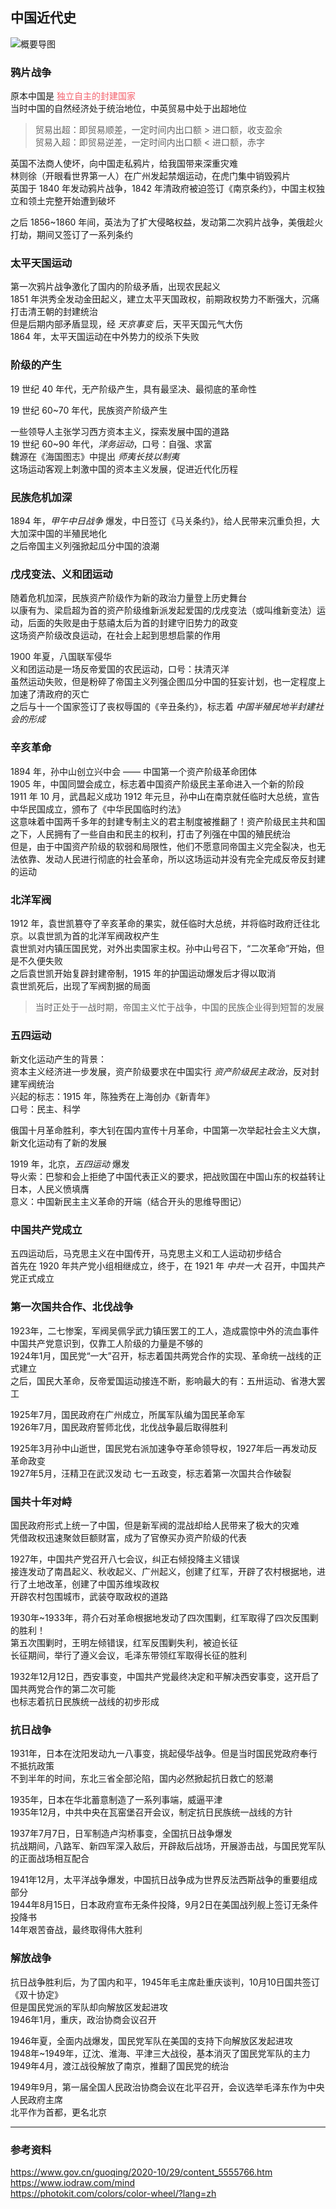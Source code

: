 ## 中国近代史

![概要导图](./pic/中国近代史_1.png)


### 鸦片战争

原本中国是 <span style="color:#F4606C">独立自主的封建国家</span>  
当时中国的自然经济处于统治地位，中英贸易中处于出超地位  

> 贸易出超：即贸易顺差，一定时间内出口额 > 进口额，收支盈余  
贸易入超：即贸易逆差，一定时间内出口额 < 进口额，赤字  

英国不法商人使坏，向中国走私鸦片，给我国带来深重灾难  
林则徐（开眼看世界第一人）在广州发起禁烟运动，在虎门集中销毁鸦片  
英国于 1840 年发动鸦片战争，1842 年清政府被迫签订《南京条约》，中国主权独立和领土完整开始遭到破坏  

之后 1856~1860 年间，英法为了扩大侵略权益，发动第二次鸦片战争，美俄趁火打劫，期间又签订了一系列条约  


### 太平天国运动

第一次鸦片战争激化了国内的阶级矛盾，出现农民起义  
1851 年洪秀全发动金田起义，建立太平天国政权，前期政权势力不断强大，沉痛打击清王朝的封建统治  
但是后期内部矛盾显现，经 *天京事变* 后，天平天国元气大伤  
1864 年，太平天国运动在中外势力的绞杀下失败  


### 阶级的产生

19 世纪 40 年代，无产阶级产生，具有最坚决、最彻底的革命性  

19 世纪 60~70 年代，民族资产阶级产生  

一些领导人主张学习西方资本主义，探索发展中国的道路  
19 世纪 60~90 年代，*洋务运动*，口号：自强、求富  
魏源在《海国图志》中提出 *师夷长技以制夷*  
这场运动客观上刺激中国的资本主义发展，促进近代化历程  


### 民族危机加深

1894 年，*甲午中日战争* 爆发，中日签订《马关条约》，给人民带来沉重负担，大大加深中国的半殖民地化  
之后帝国主义列强掀起瓜分中国的浪潮  


### 戊戌变法、义和团运动

随着危机加深，民族资产阶级作为新的政治力量登上历史舞台  
以康有为、梁启超为首的资产阶级维新派发起爱国的戊戌变法（或叫维新变法）运动，后面的失败是由于慈禧太后为首的封建守旧势力的政变  
这场资产阶级改良运动，在社会上起到思想启蒙的作用

1900 年夏，八国联军侵华  
义和团运动是一场反帝爱国的农民运动，口号：扶清灭洋  
虽然运动失败，但是粉碎了帝国主义列强企图瓜分中国的狂妄计划，也一定程度上加速了清政府的灭亡  
之后与十一个国家签订了丧权辱国的《辛丑条约》，标志着 *中国半殖民地半封建社会的形成*  


### 辛亥革命

1894 年，孙中山创立兴中会 —— 中国第一个资产阶级革命团体  
1905 年，中国同盟会成立，标志着中国资产阶级民主革命进入一个新的阶段  
1911 年 10 月，武昌起义成功
1912 年元旦，孙中山在南京就任临时大总统，宣告中华民国成立，颁布了《中华民国临时约法》  
这意味着中国两千多年的封建专制主义的君主制度被推翻了！资产阶级民主共和国之下，人民拥有了一些自由和民主的权利，打击了列强在中国的殖民统治  
但是，由于中国资产阶级的软弱和局限性，他们不愿意同帝国主义完全裂决，也无法依靠、发动人民进行彻底的社会革命，所以这场运动并没有完全完成反帝反封建的运动  


### 北洋军阀

1912 年，袁世凯篡夺了辛亥革命的果实，就任临时大总统，并将临时政府迁往北京。以袁世凯为首的北洋军阀政权产生  
袁世凯对内镇压国民党，对外出卖国家主权。孙中山号召下，“二次革命”开始，但是不久便失败  
之后袁世凯开始复辟封建帝制，1915 年的护国运动爆发后才得以取消  
袁世凯死后，出现了军阀割据的局面  

> 当时正处于一战时期，帝国主义忙于战争，中国的民族企业得到短暂的发展


### 五四运动

新文化运动产生的背景：  
资本主义经济进一步发展，资产阶级要求在中国实行 *资产阶级民主政治*，反对封建军阀统治  
兴起的标志：1915 年，陈独秀在上海创办《新青年》  
口号：民主、科学  

俄国十月革命胜利，李大钊在国内宣传十月革命，中国第一次举起社会主义大旗，新文化运动有了新的发展

1919 年，北京，*五四运动* 爆发  
导火索：巴黎和会上拒绝了中国代表正义的要求，把战败国在中国山东的权益转让日本，人民义愤填膺  
意义：中国新民主主义革命的开端（结合开头的思维导图记）


### 中国共产党成立

五四运动后，马克思主义在中国传开，马克思主义和工人运动初步结合  
首先在 1920 年共产党小组相继成立，终于，在 1921 年 *中共一大* 召开，中国共产党正式成立  


### 第一次国共合作、北伐战争

1923年，二七惨案，军阀吴佩孚武力镇压罢工的工人，造成震惊中外的流血事件  
中国共产党意识到，仅靠工人阶级的力量是不够的  
1924年1月，国民党“一大”召开，标志着国共两党合作的实现、革命统一战线的正式建立  
之后，国民大革命，反帝爱国运动接连不断，影响最大的有：五卅运动、省港大罢工  

1925年7月，国民政府在广州成立，所属军队编为国民革命军  
1926年7月，国民政府誓师北伐，北伐战争最后取得胜利  

1925年3月孙中山逝世，国民党右派加速争夺革命领导权，1927年后一再发动反革命政变  
1927年5月，汪精卫在武汉发动 七一五政变，标志着第一次国共合作破裂  


### 国共十年对峙

国民政府形式上统一了中国，但是新军阀的混战却给人民带来了极大的灾难  
凭借政权迅速聚敛巨额财富，成为了官僚买办资产阶级的代表  

1927年，中国共产党召开八七会议，纠正右倾投降主义错误  
接连发动了南昌起义、秋收起义、广州起义，创建了红军，开辟了农村根据地，进行了土地改革，创建了中国苏维埃政权  
开辟农村包围城市，武装夺取政权的道路  

1930年~1933年，蒋介石对革命根据地发动了四次围剿，红军取得了四次反围剿的胜利！  
第五次围剿时，王明左倾错误，红军反围剿失利，被迫长征  
长征期间，举行了遵义会议，毛泽东带领红军取得长征的胜利  

1932年12月12日，西安事变，中国共产党最终决定和平解决西安事变，这开启了国共两党合作的第二次可能  
也标志着抗日民族统一战线的初步形成  


### 抗日战争

1931年，日本在沈阳发动九一八事变，挑起侵华战争。但是当时国民党政府奉行不抵抗政策  
不到半年的时间，东北三省全部沦陷，国内必然掀起抗日救亡的怒潮  

1935年，日本在华北蓄意制造了一系列事端，威逼平津  
1935年12月，中共中央在瓦窑堡召开会议，制定抗日民族统一战线的方针  

1937年7月7日，日军制造卢沟桥事变，全国抗日战争爆发  
抗战期间，八路军、新四军深入敌后，开辟敌后战场，开展游击战，与国民党军队的正面战场相互配合

1941年12月，太平洋战争爆发，中国抗日战争成为世界反法西斯战争的重要组成部分  
1944年8月15日，日本政府宣布无条件投降，9月2日在美国战列舰上签订无条件投降书  
14年艰苦奋战，最终取得伟大胜利  


### 解放战争

抗日战争胜利后，为了国内和平，1945年毛主席赴重庆谈判，10月10日国共签订《双十协定》  
但是国民党派的军队却向解放区发起进攻  
1946年1月，重庆，政治协商会议召开  

1946年夏，全面内战爆发，国民党军队在美国的支持下向解放区发起进攻  
1948年~1949年，辽沈、淮海、平津三大战役，基本消灭了国民党军队的主力  
1949年4月，渡江战役解放了南京，推翻了国民党的统治  

1949年9月，第一届全国人民政治协商会议在北平召开，会议选举毛泽东作为中央人民政府主席  
北平作为首都，更名北京

---

### 参考资料

https://www.gov.cn/guoqing/2020-10/29/content_5555766.htm  
https://www.iodraw.com/mind  
https://photokit.com/colors/color-wheel/?lang=zh  

<!-- <span style="color:#6f00ff; font-weight:bold;">
这一段历史，感觉就是一群爱国爱国人士在不断摸索中拯救中国的故事
虽然途中遇到很多艰难，也犯了错误，但是没有这些伟大爱国人士勇敢地站出来反抗就没有今天的幸福生活
</span>   -->